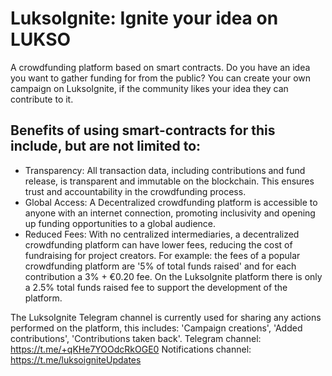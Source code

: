 # LuksoIgnite: Ignite your idea on LUKSO

A crowdfunding platform based on smart contracts. Do you have an idea you want to gather funding for from the public? You can create your own campaign on LuksoIgnite, if the community likes your idea they can contribute to it.

## Benefits of using smart-contracts for this include, but are not limited to:
- Transparency: All transaction data, including contributions and fund release, is transparent and immutable on the blockchain. This ensures trust and accountability in the crowdfunding process.
- Global Access: A Decentralized crowdfunding platform is accessible to anyone with an internet connection, promoting inclusivity and opening up funding opportunities to a global audience.
- Reduced Fees: With no centralized intermediaries, a decentralized crowdfunding platform can have lower fees, reducing the cost of fundraising for project creators. For example: the fees of a popular crowdfunding platform are '5% of total funds raised' and for each contribution a 3% + €0.20 fee. On the LuksoIgnite platform there is only a 2.5% total funds raised fee to support the development of the platform.

The LuksoIgnite Telegram channel is currently used for sharing any actions performed on the platform, this includes: 'Campaign creations', 'Added contributions', 'Contributions taken back'.
Telegram channel: https://t.me/+qKHe7YOOdcRkOGE0
Notifications channel: https://t.me/luksoigniteUpdates
